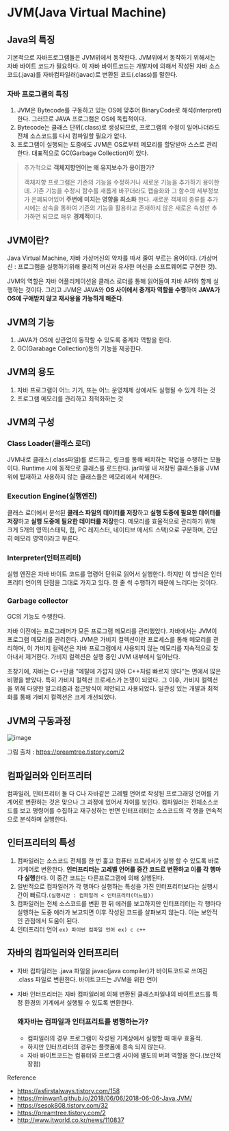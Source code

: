 # JVM(Java Virtual Machine)

## Java의 특징

기본적으로 자바프로그램들은 JVM위에서 동작한다. JVM위에서 동작하기 위해서는 자바 바이트 코드가 필요하다. 이 자바 바이트코드는 개발자에 의해서 작성된 자바 소스코드(.java)를 자바컴파일러(javac)로 변환된 코드(.class)를 말한다. 

### 자바 프로그램의 특징

1. JVM은 Bytecode를 구동하고 있는 OS에 맞추어 BinaryCode로 해석(Interpret)한다. 그러므로 JAVA 프로그램은 OS에 독립적이다. 
2. Bytecode는 클래스 단위(.class)로 생성되므로, 프로그램의 수정이 일어나더라도 전체 소스코드를 다시 컴파일할 필요가 없다.
3. 프로그램이 실행되는 도중에도 JVM은 OS로부터 메모리를 할당받아 스스로 관리한다. 대표적으로 GC(Garbage Collection)이 있다.



> 추가적으로 **객체지향언어는 왜 유지보수가 용이한가?**
>
> 객체지향 프로그램은 기존의 기능을 수정하거나 새로운 기능을 추가하기 용이한데. 기존 기능을 수정시 함수를 새롭게 바꾸더라도 캡슐화와 그 함수의 세부정보가 은폐되어있어 **주변에 미치는 영향을 최소화** 한다. 새로운 객체의 종류를 추가 시에는 상속을 통하여 기존의 기능을 활용하고 존재하지 않은 새로운 속성만 추가하면 되므로 매우 **경제적**이다.



## JVM이란? 

Java Virtual Machine, 자바 가상머신의 약자를 따서 줄여 부르는 용어이다. (가상머신 : 프로그램을 실행하기위해 물리적 머신과 유사한 머신을 소프트웨어로 구현한 것).

JVM의 역할은 자바 어플리케이션을 클래스 로더를 통해 읽어들여 자바 API와 함께 실행하는 것이다.  그리고 JVM은 JAVA와 **OS 사이에서 중개자 역할을 수행**하여 **JAVA가 OS에 구애받지 않고 재사용을 가능하게 해준다**.



## JVM의 기능

1. JAVA가 OS에 상관없이 동작할 수 있도록 중계자 역할을 한다.
2. GC(Garabage Collection)등의 기능을 제공한다.



## JVM의 용도

1. 자바 프로그램이 어느 기기, 또는 어느 운영체제 상에서도 실행될 수 있게 하는 것
2. 프로그램 메모리를 관리하고 최적화하는 것



## JVM의 구성

### Class Loader(클래스 로더)

JVM내로 클래스(.class파일)를 로드하고, 링크를 통해 배치하는 작업을 수행하는 모듈이다.  Runtime 시에 동적으로 클래스를 로드한다. jar파일 내 저장된 클래스들을 JVM 위에 탑재하고 사용하지 않는 클래스들은 메모리에서 삭제한다.  

### Execution Engine(실행엔진)

클래스 로더에서 분석된 **클래스 파일의 데이터를 저장**하고 **실행 도중에 필요한 데이터를 저장**하고 **실행 도중에 필요한 데이터를 저장**한다. 메모리를 효율적으로 관리하기 위해 크게 5개의 영역(스태틱, 힙, PC 레지스터, 네이티브 메서드 스택)으로 구분하며, 간단히 메모리 영역이라고 부른다.

### Interpreter(인터프리터)

실행 엔진은 자바 바이트 코드를 명령어 단위로 읽어서 실행한다. 하지만 이 방식은 인터프리터 언어의 단점을 그대로 가지고 있다. 한 줄 씩 수행하기 때문에 느리다는 것이다.



### Garbage collector

GC의 기능도 수행한다.

자바 이전에는 프로그래머가 모든 프로그램 메모리를 관리했었다. 자바에서는 JVM이 프로그램 메모리를 관리한다. JVM은 가비지 컬렉션이란 프로세스를 통해 메모리를 관리하며, 이 가비지 컬렉션은 자바 프로그램에서 사용되지 않는 메모리를 지속적으로 찾아내서 제거한다. 가비지 컬렉션은 실행 중인 JVM 내부에서 일어난다.

초창기에, 자바는 C++만큼 "메탈에 가깝지 않아 C++처럼 빠르지 않다"는 면에서 많은 비평을 받았다. 특히 가비지 컬렉션 프로세스가 논쟁이 되었다. 그 이후, 가비지 컬렉션을 위해 다양한 알고리즘과 접근방식이 제안되고 사용되었다. 일관성 있는 개발과 최적화를 통해 가비지 컬랙션은 크게 개선되었다.



## JVM의 구동과정

![image](https://user-images.githubusercontent.com/36303777/78585427-d303c300-7874-11ea-8655-fdbca5ca95cb.png)

그림 출처 : https://preamtree.tistory.com/2



## 컴파일러와 인터프리터

컴파일러, 인터프리터 둘 다 C나 자바같은 고레벨 언어로 작성된 프로그래밍 언어를 기계어로 변환하는 것은 맞으나 그 과정에 있어서 차이를 보인다. 컴파일러는 전체소스코드를 보고 명령어를 수집하고 재구성하는 반면 인터프리터는 소스코드의 각 행을 연속적으로 분석하며 실행한다.



## 인터프리터의 특성

1. 컴파일러는 소스코드 전체를 한 번 훑고 컴퓨터 프로세서가 실행 할 수 있도록 바로 기계어로 변환한다. **인터프리터는 고레벨 언어를 중간 코드로 변환하고 이를 각 행마다 실행**한다. 이 중간 코드는 다른프로그램에 의해 실행된다.
2. 일반적으로 컴파일러가 각 행마다 실행하는 특성을 가진 인터프리터보다는 실행시간이 빠르다.`(실행시간 : 컴파일러 < 인터프리터(더느림))`
3. 컴파일러는 전체 소스코드를 변환 한 뒤 에러를 보고하지만 인터프리터는 각 행마다 실행하는 도중 에러가 보고되면 이후 작성된 코드를 살펴보지 않는다. 이는 보안적인 관점에서 도움이 된다.
4. 인터프리터 언어 ` ex) 파이썬 컴파일 언어 ex) c c++ `



## 자바의 컴파일러와 인터프리터

- 자바 컴파일러는 .java 파일을 javac(java compiler)가 바이트코드로 쓰여진 .class 파일로 변환한다. 바이트코드는 JVM을 위한 언어

- 자바 인터프리터는 자바 컴파일러에 의해 변환된 클래스파일내의 바이트코드를 특정 환경의 기계에서 실행될 수 있도록 변환한다.

  ### 왜자바는 컴파일과 인터프리트를 병행하는가?

  - 컴파일러의 경우 프로그램이 작성된 기계상에서 실행할 때 매우 효율적.
  - 하지만 인터프리터의 경우는 플랫폼에 종속 되지 않는다.
  - 자바 바이트코드는 컴퓨터와 프로그램 사이에 별도의 버퍼 역할을 한다.(보안적 장점)



Reference 

* https://asfirstalways.tistory.com/158
* https://minwan1.github.io/2018/06/06/2018-06-06-Java,JVM/
* https://sesok808.tistory.com/32
* https://preamtree.tistory.com/2
* http://www.itworld.co.kr/news/110837


